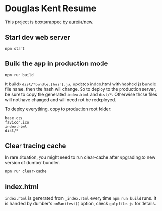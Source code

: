# Douglas Kent Resume

This project is bootstrapped by [aurelia/new](https://github.com/aurelia/new).

## Start dev web server

    npm start

## Build the app in production mode

    npm run build

It builds `dist/*bundle.[hash].js`, updates index.html with hashed js bundle file name.  then the hash will change.  So to deploy to the production server, be sure to copy the generated `index.html` and `dist/*`.  Otherwise those files will not have changed and will need not be redeployed.

To deploy everything, copy to production root folder:

```
base.css
favicon.ico
index.html
dist/*
```


## Clear tracing cache

In rare situation, you might need to run clear-cache after upgrading to new version of dumber bundler.

    npm run clear-cache

## index.html

`index.html` is generated from `_index.html` every time `npm run build` runs. It is handled by dumber's `onManifest()` option, check `gulpfile.js` for details.
